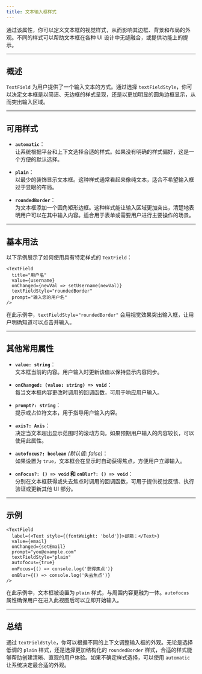 ```yaml
---
title: 文本输入框样式
---
```

通过该属性，你可以定义文本框的视觉样式，从而影响其边框、背景和布局的外观。不同的样式可以帮助文本框在各种 UI 设计中无缝融合，或提供功能上的提示。

---

## 概述

`TextField` 为用户提供了一个输入文本的方式。通过选择 `textFieldStyle`，你可以决定文本框是以简洁、无边框的样式呈现，还是以更加明显的圆角边框显示，从而突出输入区域。

---

## 可用样式

- **`automatic`**：  
  让系统根据平台和上下文选择合适的样式。如果没有明确的样式偏好，这是一个方便的默认选择。

- **`plain`**：  
  以最少的装饰显示文本框。这种样式通常看起来像纯文本，适合不希望输入框过于显眼的布局。

- **`roundedBorder`**：  
  为文本框添加一个圆角矩形边框。这种样式能让输入区域更加突出，清楚地表明用户可以在其中输入内容。适合用于表单或需要用户进行主要操作的场景。

---

## 基本用法

以下示例展示了如何使用具有特定样式的 `TextField`：

```tsx
<TextField
  title="用户名"
  value={username}
  onChanged={newVal => setUsername(newVal)}
  textFieldStyle="roundedBorder"
  prompt="输入您的用户名"
/>
```

在此示例中，`textFieldStyle="roundedBorder"` 会用视觉效果突出输入框，让用户明确知道可以点击并输入。

---

## 其他常用属性

- **`value: string`**：  
  文本框当前的内容。用户输入时更新该值以保持显示内容同步。

- **`onChanged: (value: string) => void`**：  
  每当文本框内容更改时调用的回调函数，可用于响应用户输入。

- **`prompt?: string`**：  
  提示或占位符文本，用于指导用户输入内容。

- **`axis?: Axis`**：  
  决定当文本超出显示范围时的滚动方向。如果预期用户输入的内容较长，可以使用此属性。

- **`autofocus?: boolean`** *(默认值: false)*：  
  如果设置为 `true`，文本框会在显示时自动获得焦点，方便用户立即输入。

- **`onFocus?: () => void` 和 `onBlur?: () => void`**：  
  分别在文本框获得或失去焦点时调用的回调函数，可用于提供视觉反馈、执行验证或更新其他 UI 部分。

---

## 示例

```tsx
<TextField
  label={<Text style={{fontWeight: 'bold'}}>邮箱：</Text>}
  value={email}
  onChanged={setEmail}
  prompt="you@example.com"
  textFieldStyle="plain"
  autofocus={true}
  onFocus={() => console.log('获得焦点')}
  onBlur={() => console.log('失去焦点')}
/>
```

在此示例中，文本框被设置为 `plain` 样式，与周围内容更融为一体。`autofocus` 属性确保用户在进入此视图后可以立即开始输入。

---

## 总结

通过 `textFieldStyle`，你可以根据不同的上下文调整输入框的外观。无论是选择低调的 `plain` 样式，还是选择更加结构化的 `roundedBorder` 样式，合适的样式能够帮助创建清晰、直观的用户体验。如果不确定样式选择，可以使用 `automatic` 让系统决定最合适的外观。